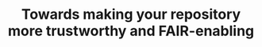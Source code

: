 ---
abstract: null
creators:
- Cepinskas, Linas  (Data Archiving and Networked Services
date: null
document_url: https://services.phaidra.univie.ac.at/api/object/o:1424721/download
grand_parent: iPRES
institutions:
- DANS), The Hague, Netherlands
keywords: []
landing_page_url: https://phaidra.univie.ac.at/o:1424721
language: eng
layout: publication
license: All rights reserved
notes_url: null
parent: iPRES 2021
presentation_url: null
size: 64120
source_name: iPRES
title: Towards making your repository more trustworthy and FAIR-enabling
type: lightning talk
year: 2021
---